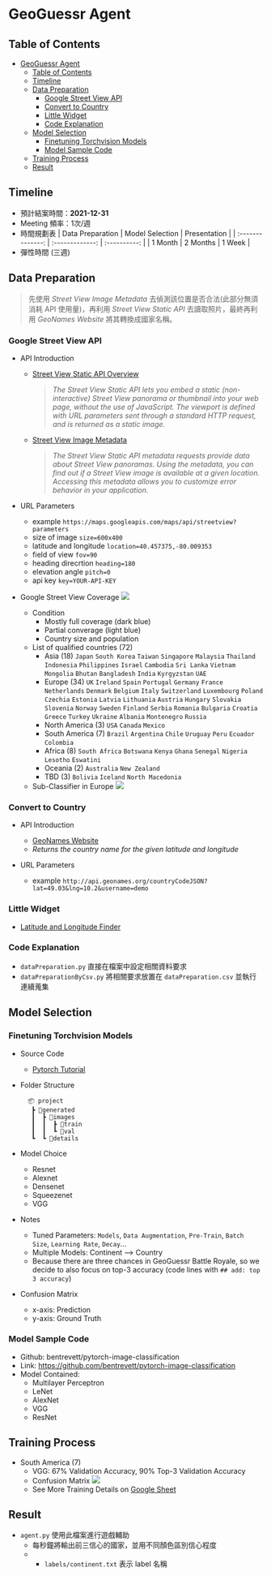 # GeoGuessr Agent

## Table of Contents
- [GeoGuessr Agent](#geoguessr-agent)
  - [Table of Contents](#table-of-contents)
  - [Timeline](#timeline)
  - [Data Preparation](#data-preparation)
    - [Google Street View API](#google-street-view-api)
    - [Convert to Country](#convert-to-country)
    - [Little Widget](#little-widget)
    - [Code Explanation](#code-explanation)
  - [Model Selection](#model-selection)
    - [Finetuning Torchvision Models](#finetuning-torchvision-models)
    - [Model Sample Code](#model-sample-code)
  - [Training Process](#training-process)
  - [Result](#result)

## Timeline
- 預計結案時間：**2021-12-31**
- Meeting 頻率：1次/週
- 時間規劃表
  | Data Preparation | Model Selection | Presentation |
  | :--------------: | :-------------: | :----------: |
  | 1 Month          | 2 Months        | 1 Week       |
- 彈性時間 (三週)

## Data Preparation 

> 先使用 *Street View Image Metadata* 去偵測該位置是否合法(此部分無須消耗 API 使用量)，再利用 *Street View Static API* 去讀取照片，最終再利用 *GeoNames Website* 將其轉換成國家名稱。

### Google Street View API

- API Introduction
  - [Street View Static API Overview](https://developers.google.com/maps/documentation/streetview/overview)
    > *The Street View Static API lets you embed a static (non-interactive) Street View panorama or thumbnail into your web page, without the use of JavaScript. The viewport is defined with URL parameters sent through a standard HTTP request, and is returned as a static image.*
  - [Street View Image Metadata](https://developers.google.com/maps/documentation/streetview/metadata)
    > *The Street View Static API metadata requests provide data about Street View panoramas. Using the metadata, you can find out if a Street View image is available at a given location. Accessing this metadata allows you to customize error behavior in your application.*

- URL Parameters
  - example `https://maps.googleapis.com/maps/api/streetview?parameters`
  - size of image `size=600x400`
  - latitude and longitude `location=40.457375,-80.009353`
  - field of view `fov=90`
  - heading direcrtion `heading=180`
  - elevation angle `pitch=0`
  - api key `key=YOUR-API-KEY`

- Google Street View Coverage
  ![](https://upload.wikimedia.org/wikipedia/commons/thumb/b/b9/Google_Street_View_coverage.svg/1920px-Google_Street_View_coverage.svg.png)

  - Condition
    - Mostly full coverage (dark blue)
    - Partial converage (light blue)
    - Country size and population 
  - List of qualified countries (72)
    - Asia (18) `Japan` `South Korea` `Taiwan` `Singapore` `Malaysia` `Thailand` `Indonesia` `Philippines` `Israel` `Cambodia` `Sri Lanka` `Vietnam` `Mongolia` `Bhutan` `Bangladesh` `India` `Kyrgyzstan` `UAE`
    - Europe (34) `UK` `Ireland` `Spain` `Portugal` `Germany` `France` `Netherlands` `Denmark` `Belgium` `Italy` `Switzerland` `Luxembourg` `Poland` `Czechia` `Estonia` `Latvia` `Lithuania` `Austria` `Hungary` `Slovakia` `Slovenia` `Norway` `Sweden` `Finland` `Serbia` `Romania` `Bulgaria` `Croatia` `Greece` `Turkey` `Ukraine` `Albania` `Montenegro` `Russia`
    - North America (3)  `USA` `Canada` `Mexico`
    - South America (7) `Brazil` `Argentina` `Chile` `Uruguay` `Peru` `Ecuador` `Colombia`
    - Africa (8) `South Africa` `Botswana` `Kenya` `Ghana` `Senegal` `Nigeria` `Lesotho` `Eswatini`
    - Oceania (2) `Australia` `New Zealand`
    - TBD (3) `Bolivia` `Iceland` `North Macedonia`
  - Sub-Classifier in Europe
  ![](https://i.ibb.co/vv4zJRH/Europe-Map.png)

### Convert to Country

- API Introduction
  - [GeoNames Website](http://www.geonames.org/export/)
  - *Returns the country name for the given latitude and longitude*

- URL Parameters
  - example `http://api.geonames.org/countryCodeJSON?lat=49.03&lng=10.2&username=demo`

### Little Widget
- [Latitude and Longitude Finder](https://www.latlong.net/)

### Code Explanation
- `dataPreparation.py` 直接在檔案中設定相關資料要求
- `dataPreparationByCsv.py` 將相關要求放置在 `dataPreparation.csv` 並執行連續蒐集

## Model Selection

### Finetuning Torchvision Models

- Source Code
  - [Pytorch Tutorial](https://pytorch.org/tutorials/beginner/finetuning_torchvision_models_tutorial.html)
- Folder Structure
  
  ```
    📦 project
     ┣ 📂generated
     ┃  ┣ 📂images
     ┃  ┃  ┣ 📂train
     ┃  ┃  ┗ 📂val
     ┗  ┗ 📂details
  ```
- Model Choice
  - Resnet
  - Alexnet
  - Densenet
  - Squeezenet
  - VGG
- Notes
  - Tuned Parameters: `Models`, `Data Augmentation`, `Pre-Train`, `Batch Size`, `Learning Rate`, `Decay`...
  - Multiple Models: Continent --> Country
  - Because there are three chances in GeoGuessr Battle Royale, so we decide to also focus on top-3 accuracy (code lines with `## add: top 3 accuracy`)
- Confusion Matrix
  - x-axis: Prediction
  - y-axis: Ground Truth

### Model Sample Code
- Github: bentrevett/pytorch-image-classification
- Link: https://github.com/bentrevett/pytorch-image-classification
- Model Contained:
  - Multilayer Perceptron
  - LeNet
  - AlexNet
  - VGG
  - ResNet

## Training Process

- South America (7)
  - VGG: 67% Validation Accuracy, 90% Top-3 Validation Accuracy
  - Confusion Matrix
  ![](https://i.ibb.co/9qJJ5t3/south-america-final-6.png)
  - See More Training Details on [Google Sheet](https://docs.google.com/spreadsheets/d/1xkLweQziOTVoZh3IRLCucdoJTCRWPkm7/edit?usp=sharing&ouid=118085605286254605923&rtpof=true&sd=true)

## Result

- `agent.py` 使用此檔案進行遊戲輔助
  - 每秒鐘將輸出前三信心的國家，並用不同顏色區別信心程度
  - - `labels/continent.txt` 表示 label 名稱